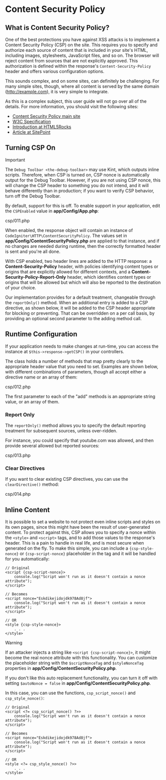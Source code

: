 # Content Security Policy

<div class="contents" local="" depth="2">

</div>

## What is Content Security Policy?

One of the best protections you have against XSS attacks is to implement
a Content Security Policy (CSP) on the site. This requires you to
specify and authorize each source of content that is included in your
site's HTML, including images, stylesheets, JavaScript files, and so on.
The browser will reject content from sources that are not explicitly
approved. This authorization is defined within the response's
`Content-Security-Policy` header and offers various configuration
options.

This sounds complex, and on some sites, can definitely be challenging.
For many simple sites, though, where all content is served by the same
domain (<http://example.com>), it is very simple to integrate.

As this is a complex subject, this user guide will not go over all of
the details. For more information, you should visit the following sites:

- [Content Security Policy main
  site](https://content-security-policy.com/)
- [W3C Specification](https://www.w3.org/TR/CSP)
- [Introduction at
  HTML5Rocks](https://www.html5rocks.com/en/tutorials/security/content-security-policy/)
- [Article at
  SitePoint](https://www.sitepoint.com/improving-web-security-with-the-content-security-policy/)

## Turning CSP On

> [!IMPORTANT]
> The `Debug Toolbar <the-debug-toolbar>` may use Kint, which outputs
> inline scripts. Therefore, when CSP is turned on, CSP nonce is
> automatically output for the Debug Toolbar. However, if you are not
> using CSP nonce, this will change the CSP header to something you do
> not intend, and it will behave differently than in production; if you
> want to verify CSP behavior, turn off the Debug Toolbar.

By default, support for this is off. To enable support in your
application, edit the `CSPEnabled` value in **app/Config/App.php**:

<div class="literalinclude">

csp/011.php

</div>

When enabled, the response object will contain an instance of
`CodeIgniter\HTTP\ContentSecurityPolicy`. The values set in
**app/Config/ContentSecurityPolicy.php** are applied to that instance,
and if no changes are needed during runtime, then the correctly
formatted header is sent and you're all done.

With CSP enabled, two header lines are added to the HTTP response: a
**Content-Security-Policy** header, with policies identifying content
types or origins that are explicitly allowed for different contexts, and
a **Content-Security-Policy-Report-Only** header, which identifies
content types or origins that will be allowed but which will also be
reported to the destination of your choice.

Our implementation provides for a default treatment, changeable through
the `reportOnly()` method. When an additional entry is added to a CSP
directive, as shown below, it will be added to the CSP header
appropriate for blocking or preventing. That can be overridden on a per
call basis, by providing an optional second parameter to the adding
method call.

## Runtime Configuration

If your application needs to make changes at run-time, you can access
the instance at `$this->response->getCSP()` in your controllers.

The class holds a number of methods that map pretty clearly to the
appropriate header value that you need to set. Examples are shown below,
with different combinations of parameters, though all accept either a
directive name or an array of them:

<div class="literalinclude">

csp/012.php

</div>

The first parameter to each of the "add" methods is an appropriate
string value, or an array of them.

### Report Only

The `reportOnly()` method allows you to specify the default reporting
treatment for subsequent sources, unless over-ridden.

For instance, you could specify that youtube.com was allowed, and then
provide several allowed but reported sources:

<div class="literalinclude">

csp/013.php

</div>

### Clear Directives

If you want to clear existing CSP directives, you can use the
`clearDirective()` method:

<div class="literalinclude">

csp/014.php

</div>

## Inline Content

It is possible to set a website to not protect even inline scripts and
styles on its own pages, since this might have been the result of
user-generated content. To protect against this, CSP allows you to
specify a nonce within the `<style>` and `<script>` tags, and to add
those values to the response's header. This is a pain to handle in real
life, and is most secure when generated on the fly. To make this simple,
you can include a `{csp-style-nonce}` or `{csp-script-nonce}`
placeholder in the tag and it will be handled for you automatically:

    // Original
    <script {csp-script-nonce}>
        console.log("Script won't run as it doesn't contain a nonce attribute");
    </script>

    // Becomes
    <script nonce="Eskdikejidojdk978Ad8jf">
        console.log("Script won't run as it doesn't contain a nonce attribute");
    </script>

    // OR
    <style {csp-style-nonce}>
        . . .
    </style>

> [!WARNING]
> If an attacker injects a string like `<script {csp-script-nonce}>`, it
> might become the real nonce attribute with this functionality. You can
> customize the placeholder string with the `$scriptNonceTag` and
> `$styleNonceTag` properties in
> **app/Config/ContentSecurityPolicy.php**.

If you don't like this auto replacement functionality, you can turn it
off with setting `$autoNonce = false` in
**app/Config/ContentSecurityPolicy.php**.

In this case, you can use the functions, `csp_script_nonce()` and
`csp_style_nonce()`:

    // Original
    <script <?= csp_script_nonce() ?>>
        console.log("Script won't run as it doesn't contain a nonce attribute");
    </script>

    // Becomes
    <script nonce="Eskdikejidojdk978Ad8jf">
        console.log("Script won't run as it doesn't contain a nonce attribute");
    </script>

    // OR
    <style <?= csp_style_nonce() ?>>
        . . .
    </style>

